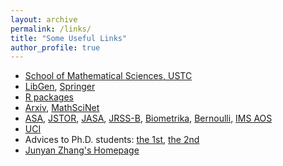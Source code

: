 ```yaml
---
layout: archive
permalink: /links/
title: "Some Useful Links"
author_profile: true
---
```


* [School of Mathematical Sciences, USTC](http://math.ustc.edu.cn/)
* [LibGen](http://libgen.rs/), [Springer](https://www.springer.com/)  
* [R packages](https://www.rdocumentation.org/)
* [Arxiv](https://arxiv.org/), [MathSciNet](http://www.ams.org/mathscinet/)
* [ASA](http://www.amstat.org/), [JSTOR](http://www.jstor.org/), [JASA](http://www.tandfonline.com/action/showAxaArticles?journalCode=uasa20#), [JRSS-B](http://onlinelibrary.wiley.com/journal/10.1111/(ISSN)1467-9868), [Biometrika](http://biomet.oxfordjournals.org/), [Bernoulli](http://www.bernoulli-society.org/index.php/publications/bernoulli-journal/bernoulli-journal), [IMS AOS](http://imstat.org/aos)
* [UCI](http://archive.ics.uci.edu/ml/)
* Advices to Ph.D. students: [the 1st](http://www-stat.wharton.upenn.edu/~steele/Rants/AdviceGS.html), [the 2nd](http://www.cs.cmu.edu/~mblum/research/pdf/grad.html)
* [Junyan Zhang's Homepage](https://www.zhangjy9610.me/index-cn.html) 


<!--* [Jeffrey S. Rosenthal's Homepage](http://probability.ca/jeff/)-->
<!--* [Yau Contest](http://yau-contest.com/)--> 
